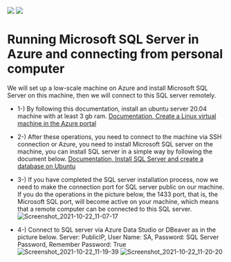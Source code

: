 ![](https://img.shields.io/badge/microsoft%20azure-0089D6?style=for-the-badge&logo=microsoft-azure&logoColor=white) ![](https://img.shields.io/badge/Microsoft_SQL_Server-CC2927?style=for-the-badge&logo=microsoft-sql-server&logoColor=white)

# Running Microsoft SQL Server in Azure and connecting from personal computer

We will set up a low-scale machine on Azure and install Microsoft SQL Server on this machine, then we will connect to this SQL server remotely.

* 1-) By following this documentation, install an ubuntu server 20.04 machine with at least 3 gb ram. [Documentation, Create a Linux virtual machine in the Azure portal](https://docs.microsoft.com/en-us/azure/virtual-machines/linux/quick-create-portal)

* 2-) After these operations, you need to connect to the machine via SSH connection or Azure, you need to install Microsoft SQL server on the machine, you can install SQL server in a simple way by following the document below. [Documentation, Install SQL Server and create a database on Ubuntu](https://docs.microsoft.com/en-us/sql/linux/quickstart-install-connect-ubuntu?view=sql-server-ver15)

* 3-) If you have completed the SQL server installation process, now we need to make the connection port for SQL server public on our machine. If you do the operations in the picture below, the 1433 port, that is, the Microsoft SQL port, will become active on your machine, which means that a remote computer can be connected to this SQL server.
 ![Screenshot_2021-10-22_11-07-17](https://user-images.githubusercontent.com/54184905/138418363-4fe38312-b6f6-425b-ae30-e665a34960f6.png)

* 4-) Connect to SQL server via Azure Data Studio or DBeaver as in the picture below. Server: PublicIP, User Name: SA, Password: SQL Server Password, Remember Password: True
 ![Screenshot_2021-10-22_11-19-39](https://user-images.githubusercontent.com/54184905/138420247-4f9d9a4e-c9db-4d56-a6c6-3194c9ad9abb.png)
 ![Screenshot_2021-10-22_11-20-20](https://user-images.githubusercontent.com/54184905/138420452-d3a1436d-e2cf-4cbe-9986-0c88a23a8327.png)



